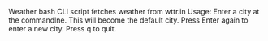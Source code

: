 Weather bash CLI script fetches weather from wttr.in
Usage: Enter a city at the commandlne. This will become the default city.
       Press Enter again to enter a new city. Press q to quit.
